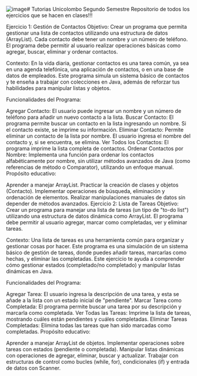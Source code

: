 ![image](https://github.com/user-attachments/assets/f1dc1642-2f71-4958-830a-6c1ce63e8566)# Tutorias Unicolombo Segundo Semestre
Repositorio de todos los ejercicios que se hacen en clases!!!

Ejercicio 1: Gestión de Contactos
Objetivo: Crear un programa que permita gestionar una lista de contactos utilizando una estructura de datos (ArrayList). Cada contacto debe tener un nombre y un número de teléfono. El programa debe permitir al usuario realizar operaciones básicas como agregar, buscar, eliminar y ordenar contactos.

Contexto: En la vida diaria, gestionar contactos es una tarea común, ya sea en una agenda telefónica, una aplicación de contactos, o en una base de datos de empleados. Este programa simula un sistema básico de contactos y te enseña a trabajar con colecciones en Java, además de reforzar tus habilidades para manipular listas y objetos.

Funcionalidades del Programa:

Agregar Contacto: El usuario puede ingresar un nombre y un número de teléfono para añadir un nuevo contacto a la lista.
Buscar Contacto: El programa permite buscar un contacto en la lista ingresando un nombre. Si el contacto existe, se imprime su información.
Eliminar Contacto: Permite eliminar un contacto de la lista por nombre. El usuario ingresa el nombre del contacto y, si se encuentra, se elimina.
Ver Todos los Contactos: El programa imprime la lista completa de contactos.
Ordenar Contactos por Nombre: Implementa una función para ordenar los contactos alfabéticamente por nombre, sin utilizar métodos avanzados de Java (como referencias de método o Comparator), utilizando un enfoque manual.
Propósito educativo:

Aprender a manejar ArrayList.
Practicar la creación de clases y objetos (Contacto).
Implementar operaciones de búsqueda, eliminación y ordenación de elementos.
Realizar manipulaciones manuales de datos sin depender de métodos avanzados.
Ejercicio 2: Lista de Tareas
Objetivo: Crear un programa para manejar una lista de tareas (un tipo de "to-do list") utilizando una estructura de datos dinámica como ArrayList. El programa debe permitir al usuario agregar, marcar como completadas, ver y eliminar tareas.

Contexto: Una lista de tareas es una herramienta común para organizar y gestionar cosas por hacer. Este programa es una simulación de un sistema básico de gestión de tareas, donde puedes añadir tareas, marcarlas como hechas, y eliminar las completadas. Este ejercicio te ayuda a comprender cómo gestionar estados (completado/no completado) y manipular listas dinámicas en Java.

Funcionalidades del Programa:

Agregar Tarea: El usuario ingresa la descripción de una tarea, y esta se añade a la lista con un estado inicial de "pendiente".
Marcar Tarea como Completada: El programa permite buscar una tarea por su descripción y marcarla como completada.
Ver Todas las Tareas: Imprime la lista de tareas, mostrando cuáles están pendientes y cuáles completadas.
Eliminar Tareas Completadas: Elimina todas las tareas que han sido marcadas como completadas.
Propósito educativo:

Aprender a manejar ArrayList de objetos.
Implementar operaciones sobre tareas con estados (pendiente o completada).
Manipular listas dinámicas con operaciones de agregar, eliminar, buscar y actualizar.
Trabajar con estructuras de control como bucles (while, for), condicionales (if) y entrada de datos con Scanner.

